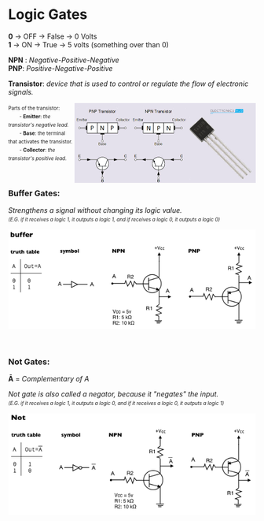 # Logic Gates

**0** -> OFF -> False -> 0 Volts<br>
**1** -> ON -> True -> 5 volts (something over than 0)

**NPN** : *Negative-Positive-Negative*<br>
**PNP**: *Positive-Negative-Positive*

**Transistor**: *device that is used to control or regulate the flow of electronic signals.*<br>

<img align="right" width="369" height="162" src="../imgs/transistor.png">

<font size = "1">Parts of the transistor:<br>
&emsp;&emsp; - **Emitter**: *the transistor's negative lead.*<br>
&emsp;&emsp; - **Base**: the terminal that activates the transistor.<br>
&emsp;&emsp; - **Collector**: *the transistor's positive lead.*</font>

<br>

### **Buffer Gates**:

*Strengthens a signal without changing its logic value.<br> 
<font size = "1">(E.G. if it receives a logic 1, it outputs a logic 1, and if receives a logic 0, it outputs a logic 0)*</font>


![BUFFER-GATES](../imgs/buffer-gate.png)

<br>

### **Not Gates**:

**Ā** = *Complementary of A*

*Not gate is also called a negator, because it "negates" the input.<br>
<font size = "1">(E.G. if it receives a logic 1, it outputs a logic 0, and if it receives a logic 0, it outputs a logic 1)*</font>

![NOT-GATES](../imgs/Not-Gates.png)



